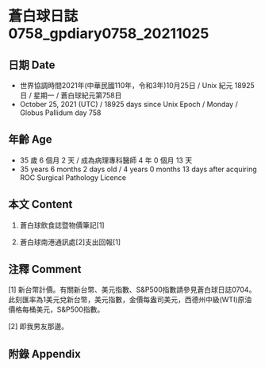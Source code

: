 [_metadata_:encoding]: - "utf-8"
[_metadata_:language]: - "zh-Hant-TW"
[_metadata_:fileformat]: - "markdown"
[_metadata_:MIME_type]: - "text/plain"
[_metadata_:markdown_version]: - "commonmark version 0.30"
[_metadata_:markdown_spec]: - "https://spec.commonmark.org/0.30/"

# 蒼白球日誌0758_gpdiary0758_20211025 #

## 日期 Date ##

* 世界協調時間2021年(中華民國110年，令和3年)10月25日 / Unix 紀元 18925 日 / 星期一 / 蒼白球紀元第758日
* October 25, 2021 (UTC) / 18925 days since Unix Epoch / Monday / Globus Pallidum day 758

## 年齡 Age ##

* 35 歲 6 個月 2 天 / 成為病理專科醫師 4 年 0 個月 13 天
* 35 years 6 months 2 days old / 4 years 0 months 13 days after acquiring ROC Surgical Pathology Licence

## 本文 Content ##

1. 蒼白球飲食誌暨物價筆記[1]

    
2. 蒼白球南港通訊處[2]支出回報[1]

    

## 注釋 Comment ##

[1] 新台幣計價。有關新台幣、美元指數、S&P500指數請參見蒼白球日誌0704。此刻匯率為1美元兌新台幣，美元指數，金價每盎司美元，西德州中級(WTI)原油價格每桶美元，S&P500指數。


[2] 即我男友那邊。



## 附錄 Appendix ##


